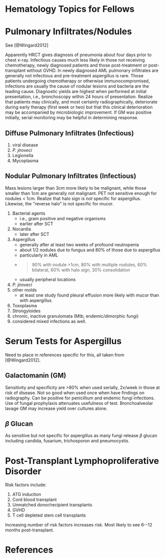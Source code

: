 Hematology Topics for Fellows
=============================

# Pulmonary Infiltrates/Nodules

See [@Wingard2012]

Apparently HRCT gives diagnosis of pneumonia about four days prior to chest x-ray.
Infectious causes much less likely in those not receiving chemotherapy, newly diagnosed patients and those post-treatment or post-transplant without GVHD. 
In newly diagnosed AML pulmonary infiltrates are generally not infectious and pre-treatment aspergillus is rare.
Those patients undergoing chemotherapy or otherwise immunocompromised, infections are usually the cause of nodular lesions and bacteria are the leading cause. 
Diagnostic yields are highest when performed at initial presentation, i.e., bronchoscopy within 24 hours of presentation.
Realize that patients may clinically, and most certainly radiographically, deteriorate during early therapy (first week or two) but that this clinical deterioration may be accompanied by microbiologic improvement. 
If GM was positive initially, serial monitoring may be helpful in determining response. 

## Diffuse Pulmonary Infiltrates (Infectious)
1. viral disease
2. *P. jiroveci*
3. Legionella
4. Mycoplasma

## Nodular Pulmonary Infiltrates (Infectious)
Mass lesions larger than 3cm more likely to be malignant, while those smaller than 1cm are generally not malignant.
PET not sensitive enough for nodules < 1cm. 
Realize that halo sign is *not* specific for aspergillus. 
Likewise, the "reverse halo" is not specific for mucor.

1. Bacterial agents 
    - i.e., gram positive and negative organisms
    - earlier after SCT
2. Nocardia
    - later after SCT
3. Aspergillus 
    - generally after at least two weeks of profound neutropenia
    - about 1/2 nodules due to fungus and 80% of those due to aspergillus
    - particularly in AML
    - >90% with nodule >1cm, 80% with multiple nodules, 60% bilateral, 60% with halo sign, 30% consolidation
    - usually peripheral locations
5. *P. jiroveci*
6. other molds
    - at least one study found pleural effusion more likely with mucor than with aspergillus
3. Toxoplasma
4. Strongyloides
7. chronic, inactive granulomata (Mtb, endemic/dimorphic fungi)
8. considered mixed infections as well.

# Serum Tests for Aspergillus
Need to place in references specific for this, all taken from [@Wingard2012].

## Galactomanin (GM)

Sensitivity and specificity are >80% when used serially, 2x/week in those at risk of disease. 
Not so good when used once when have findings on radiography.
Can be positive for penicillium and endemic fungi infections.
Use of fungal prophylaxis attenuates usefulness of test. 
Bronchoalveolar lavage GM may increase yield over cultures alone.

## $\beta$ Glucan
As sensitive but not specific for aspergillus as many fungi release $\beta$ glucan including candida, fusarium, trichosporon and pneumocystis. 

# Post-Transplant Lymphoproliferative Disorder

Risk factors include:
1. ATG induction
2. Cord blood transplant
3. Unmatched donor/recipient transplants 
4. GVHD
5. T cell depleted stem cell transplants

Increasing number of risk factors increases risk. Most likely to see 6--12 months post-transplant. 

# References
